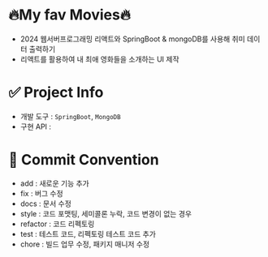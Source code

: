 # 🔥My fav Movies🔥
- 2024 웹서버프로그래밍 리액트와 SpringBoot &amp; mongoDB를 사용해 취미 데이터 출력하기
- 리액트를 활용하여 내 최애 영화들을 소개하는 UI 제작

# ✅ Project Info
- 개발 도구 : `SpringBoot`, `MongoDB`
- 구현 API :
  

# 📝 Commit Convention
- add : 새로운 기능 추가
- fix : 버그 수정
- docs : 문서 수정
- style : 코드 포맷팅, 세미콜론 누락, 코드 변경이 없는 경우
- refactor : 코드 리펙토링
- test : 테스트 코드, 리펙토링 테스트 코드 추가
- chore : 빌드 업무 수정, 패키지 매니저 수정

